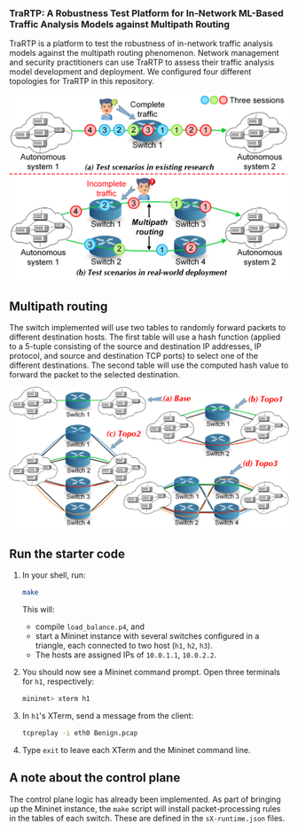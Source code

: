 ### TraRTP: A Robustness Test Platform for In-Network ML-Based Traffic Analysis Models against Multipath Routing

TraRTP is a platform to test the robustness of in-network traffic analysis models against the multipath routing phenomenon. Network management and security practitioners can use TraRTP to assess their traffic analysis model development and deployment. We configured four different topologies for TraRTP in this repository. 

![avatar](./overview/overview.png)

## Multipath routing 

The switch implemented will use two tables to randomly forward packets to different destination hosts. The first table will use a hash function (applied to a 5-tuple consisting of the source and destination IP addresses, IP protocol, and source and destination TCP ports) to select one of the different destinations. The second table will use the computed hash value to forward the packet to the selected destination. 

![avatar](./overview/topo.png)

## Run the starter code

1. In your shell, run:
   ```bash
   make
   ```   
   This will:
   * compile `load_balance.p4`, and
   * start a Mininet instance with several switches configured
     in a triangle, each connected to two host (`h1`, `h2`, `h3`).
   * The hosts are assigned IPs of `10.0.1.1`, `10.0.2.2`.  

2. You should now see a Mininet command prompt.  Open three terminals
   for `h1`, respectively:
   ```bash
   mininet> xterm h1 
   ```   

4. In `h1`'s XTerm, send a message from the client:
   ```bash
   tcpreplay -i eth0 Benign.pcap
   ```
5. Type `exit` to leave each XTerm and the Mininet command line.


## A note about the control plane

The control plane logic has already been implemented.  As part of bringing up the Mininet instance, the `make` script will install packet-processing rules in the tables of each switch. These are defined in the `sX-runtime.json` files.
